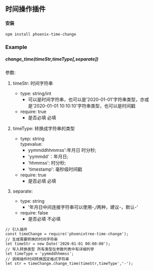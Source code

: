 ## 时间操作插件

#### 安装
```
npm install phoenix-time-change
```
### Example
##### change_time(timeStr,timeType[,separate])
参数:  

1. timeStr: 时间字符串  
    - type: string/int  
        - 可以是时间字符串，也可以是'2020-01-01'字符串类型，亦或是'2020-01-01 10:10:10'字符串类型，也可以是时间戳  
    - require: true  
        - 是否必填 必填

2. timeType: 转换成字符串的类型  
    - tyep: string  
        typevalue:  
        - yymmddhhmmss':年月日 时分秒;  
        - 'yymmdd'：年月日;  
        - 'hhmmss': 时分秒;  
        - 'timestamp': 毫秒级时间戳    
    - require: true  
        - 是否必填 必填   

3. separate:  
    - type: string  
        - '年月日中间连接字符串可以使用-,/两种，建议-，默认-'  
    - require: false
        - 是否必填 不必填  

```
// 引入插件
const timeChange = require('phoenixtree-time-change');  
// 生成需要转换的时间字符串
let timeStr = new Date('2020-01-01 00:00:00');  
// 写入转换类型 所有类型在参数列表中有详细列举
let timeType = 'yymmddhhmmss';  
// 调用插件时间转换固定格式字符串
let str = timeChange.change_time(timeStr,timeType','-');  
```